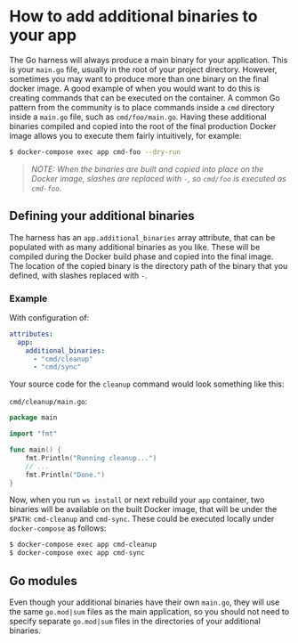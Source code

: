 # How to add additional binaries to your app

The Go harness will always produce a main binary for your application. This is your `main.go` file, usually in the root of your project directory. However, sometimes you may want to produce more than one binary on the final docker image. A good example of when you would want to do this is creating commands that can be executed on the container. A common Go pattern from the community is to place commands inside a `cmd` directory inside a `main.go` file, such as `cmd/foo/main.go`. Having these additional binaries compiled and copied into the root of the final production Docker image allows you to execute them fairly intuitively, for example:

```bash
$ docker-compose exec app cmd-foo --dry-run
```

>_NOTE: When the binaries are built and copied into place on the Docker image, slashes are replaced with `-`, so `cmd/foo` is executed as `cmd-foo`._

## Defining your additional binaries

The harness has an `app.additional_binaries` array attribute, that can be populated with as many additional binaries as you like. These will be compiled during the Docker build phase and copied into the final image. The location of the copied binary is the directory path of the binary that you defined, with slashes replaced with `-`.

### Example

With configuration of:
```yaml
attributes:
  app:
    additional_binaries:
      - "cmd/cleanup"
      - "cmd/sync"
```

Your source code for the `cleanup` command would look something like this:

`cmd/cleanup/main.go`:
```go
package main

import "fmt"

func main() {
	fmt.Println("Running cleanup...")
	// ...
	fmt.Println("Done.")
}
```

Now, when you run `ws install` or next rebuild your `app` container, two binaries will be available on the built Docker image, that will be under the `$PATH`: `cmd-cleanup` and `cmd-sync`. These could be executed locally under `docker-compose` as follows:

```bash
$ docker-compose exec app cmd-cleanup
$ docker-compose exec app cmd-sync
```

## Go modules

Even though your additional binaries have their own `main.go`, they will use the same `go.mod|sum` files as the main application, so you should not need to specify separate `go.mod|sum` files in the directories of your additional binaries.
